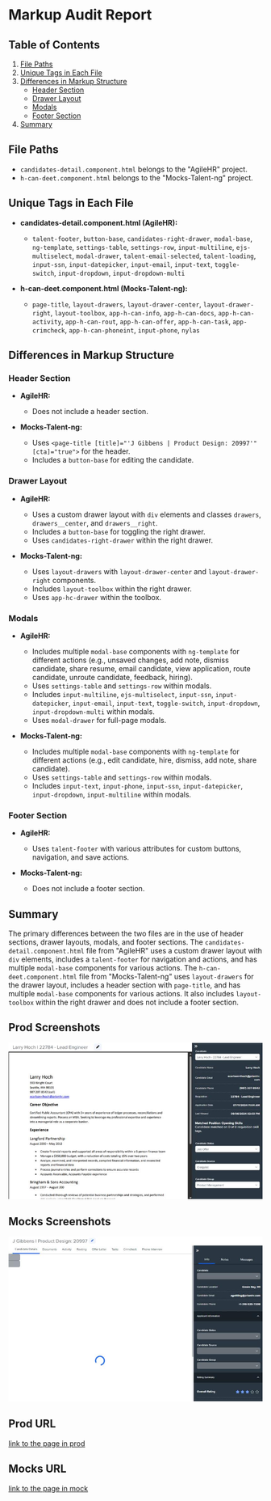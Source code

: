 # Markup Audit Report

## Table of Contents

1. [File Paths](#file-paths)
2. [Unique Tags in Each File](#unique-tags-in-each-file)
3. [Differences in Markup Structure](#differences-in-markup-structure)
   - [Header Section](#header-section)
   - [Drawer Layout](#drawer-layout)
   - [Modals](#modals)
   - [Footer Section](#footer-section)
4. [Summary](#summary)

## File Paths

- `candidates-detail.component.html` belongs to the "AgileHR" project.
- `h-can-deet.component.html` belongs to the "Mocks-Talent-ng" project.

## Unique Tags in Each File

- **candidates-detail.component.html (AgileHR):**

  - `talent-footer`, `button-base`, `candidates-right-drawer`, `modal-base`, `ng-template`, `settings-table`, `settings-row`, `input-multiline`, `ejs-multiselect`, `modal-drawer`, `talent-email-selected`, `talent-loading`, `input-ssn`, `input-datepicker`, `input-email`, `input-text`, `toggle-switch`, `input-dropdown`, `input-dropdown-multi`

- **h-can-deet.component.html (Mocks-Talent-ng):**
  - `page-title`, `layout-drawers`, `layout-drawer-center`, `layout-drawer-right`, `layout-toolbox`, `app-h-can-info`, `app-h-can-docs`, `app-h-can-activity`, `app-h-can-rout`, `app-h-can-offer`, `app-h-can-task`, `app-crimcheck`, `app-h-can-phoneint`, `input-phone`, `nylas`

## Differences in Markup Structure

### Header Section

- **AgileHR:**

  - Does not include a header section.

- **Mocks-Talent-ng:**
  - Uses `<page-title [title]="'J Gibbens | Product Design: 20997'" [cta]="true">` for the header.
  - Includes a `button-base` for editing the candidate.

### Drawer Layout

- **AgileHR:**

  - Uses a custom drawer layout with `div` elements and classes `drawers`, `drawers__center`, and `drawers__right`.
  - Includes a `button-base` for toggling the right drawer.
  - Uses `candidates-right-drawer` within the right drawer.

- **Mocks-Talent-ng:**
  - Uses `layout-drawers` with `layout-drawer-center` and `layout-drawer-right` components.
  - Includes `layout-toolbox` within the right drawer.
  - Uses `app-hc-drawer` within the toolbox.

### Modals

- **AgileHR:**

  - Includes multiple `modal-base` components with `ng-template` for different actions (e.g., unsaved changes, add note, dismiss candidate, share resume, email candidate, view application, route candidate, unroute candidate, feedback, hiring).
  - Uses `settings-table` and `settings-row` within modals.
  - Includes `input-multiline`, `ejs-multiselect`, `input-ssn`, `input-datepicker`, `input-email`, `input-text`, `toggle-switch`, `input-dropdown`, `input-dropdown-multi` within modals.
  - Uses `modal-drawer` for full-page modals.

- **Mocks-Talent-ng:**
  - Includes multiple `modal-base` components with `ng-template` for different actions (e.g., edit candidate, hire, dismiss, add note, share candidate).
  - Uses `settings-table` and `settings-row` within modals.
  - Includes `input-text`, `input-phone`, `input-ssn`, `input-datepicker`, `input-dropdown`, `input-multiline` within modals.

### Footer Section

- **AgileHR:**

  - Uses `talent-footer` with various attributes for custom buttons, navigation, and save actions.

- **Mocks-Talent-ng:**
  - Does not include a footer section.

## Summary

The primary differences between the two files are in the use of header sections, drawer layouts, modals, and footer sections. The `candidates-detail.component.html` file from "AgileHR" uses a custom drawer layout with `div` elements, includes a `talent-footer` for navigation and actions, and has multiple `modal-base` components for various actions. The `h-can-deet.component.html` file from "Mocks-Talent-ng" uses `layout-drawers` for the drawer layout, includes a header section with `page-title`, and has multiple `modal-base` components for various actions. It also includes `layout-toolbox` within the right drawer and does not include a footer section.

## Prod Screenshots

![Alt Text](./img-dev.jpg)

## Mocks Screenshots

![Alt Text](./img-mocks.jpg)

## Prod URL

[link to the page in prod](https://piedpiper.agilehr.net/hiring/candidates/candidate_01j2h56ecpe0wbkf1d21z8w2fj/details)

## Mocks URL

[link to the page in mock](http://localhost:4340/candidates/:id/h-can-deet)
